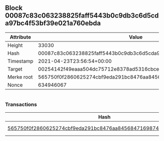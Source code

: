 ## Block 00087c83c063238825faff5443b0c9db3c6d5cda97bc4f53bf39e021a760ebda

Attribute | Value
--- | ---
Height | 33030
Hash | 00087c83c063238825faff5443b0c9db3c6d5cda97bc4f53bf39e021a760ebda
Timestamp | 2021-04-23T23:56:54+00:00
Target | 00254142f49eaaa504dc75712e8378ad5316cbcead634704b3734b6271167cc4
Merke root | 565750f0f2860625274cbf9eda291bc8476aa8456847169874ec49c16a664a61
Nonce | 634946067

```

```

### Transactions

Hash | Amount
--- | ---
[565750f0f2860625274cbf9eda291bc8476aa8456847169874ec49c16a664a61](565750f0f2860625274cbf9eda291bc8476aa8456847169874ec49c16a664a61.md) | 10.00000000 SKEPTI 
